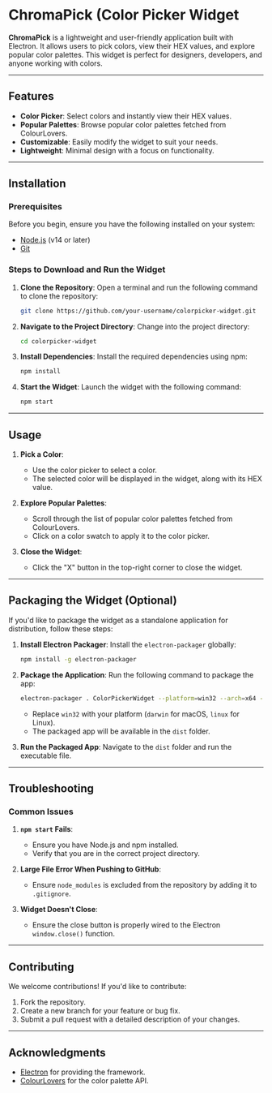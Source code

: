 # ChromaPick (Color Picker Widget

**ChromaPick** is a lightweight and user-friendly application built with Electron. It allows users to pick colors, view their HEX values, and explore popular color palettes. This widget is perfect for designers, developers, and anyone working with colors.

---

## Features
- **Color Picker**: Select colors and instantly view their HEX values.
- **Popular Palettes**: Browse popular color palettes fetched from ColourLovers.
- **Customizable**: Easily modify the widget to suit your needs.
- **Lightweight**: Minimal design with a focus on functionality.

---

## Installation

### Prerequisites
Before you begin, ensure you have the following installed on your system:
- [Node.js](https://nodejs.org/) (v14 or later)
- [Git](https://git-scm.com/)

### Steps to Download and Run the Widget
1. **Clone the Repository**:
   Open a terminal and run the following command to clone the repository:
   ```bash
   git clone https://github.com/your-username/colorpicker-widget.git
   ```

2. **Navigate to the Project Directory**:
   Change into the project directory:
   ```bash
   cd colorpicker-widget
   ```

3. **Install Dependencies**:
   Install the required dependencies using npm:
   ```bash
   npm install
   ```

4. **Start the Widget**:
   Launch the widget with the following command:
   ```bash
   npm start
   ```

---

## Usage
1. **Pick a Color**:
   - Use the color picker to select a color.
   - The selected color will be displayed in the widget, along with its HEX value.

2. **Explore Popular Palettes**:
   - Scroll through the list of popular color palettes fetched from ColourLovers.
   - Click on a color swatch to apply it to the color picker.

3. **Close the Widget**:
   - Click the "X" button in the top-right corner to close the widget.

---

## Packaging the Widget (Optional)
If you'd like to package the widget as a standalone application for distribution, follow these steps:

1. **Install Electron Packager**:
   Install the `electron-packager` globally:
   ```bash
   npm install -g electron-packager
   ```

2. **Package the Application**:
   Run the following command to package the app:
   ```bash
   electron-packager . ColorPickerWidget --platform=win32 --arch=x64 --out=dist --overwrite
   ```
   - Replace `win32` with your platform (`darwin` for macOS, `linux` for Linux).
   - The packaged app will be available in the `dist` folder.

3. **Run the Packaged App**:
   Navigate to the `dist` folder and run the executable file.

---

## Troubleshooting
### Common Issues
1. **`npm start` Fails**:
   - Ensure you have Node.js and npm installed.
   - Verify that you are in the correct project directory.

2. **Large File Error When Pushing to GitHub**:
   - Ensure `node_modules` is excluded from the repository by adding it to `.gitignore`.

3. **Widget Doesn't Close**:
   - Ensure the close button is properly wired to the Electron `window.close()` function.

---

## Contributing
We welcome contributions! If you'd like to contribute:
1. Fork the repository.
2. Create a new branch for your feature or bug fix.
3. Submit a pull request with a detailed description of your changes.

---

## Acknowledgments
- [Electron](https://www.electronjs.org/) for providing the framework.
- [ColourLovers](http://www.colourlovers.com/) for the color palette API.

